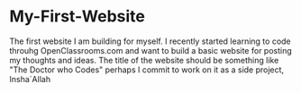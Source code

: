 # My-First-Website
The first website I am building for myself. I recently started learning to code throuhg OpenClassrooms.com and want to build a basic website for posting my thoughts and ideas. 
The title of the website should be something like "The Doctor who Codes" perhaps 
I commit to work on it as a side project, Insha´Allah

